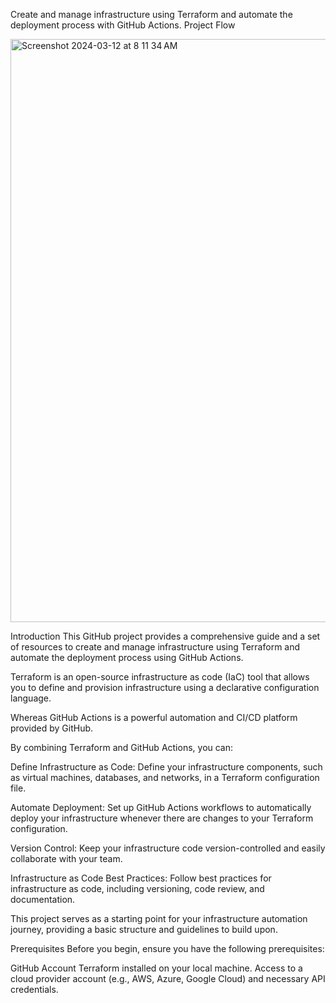 Create and manage infrastructure using Terraform and automate the deployment process with GitHub Actions.
Project Flow

<img width="933" alt="Screenshot 2024-03-12 at 8 11 34 AM" src="https://github.com/atwilsecurity/vpc-terraform-github-actions/assets/116052101/980d8e5c-16ab-4d5f-9804-67cd80beb67d">


Introduction
This GitHub project provides a comprehensive guide and a set of resources to create and manage infrastructure using Terraform and automate the deployment process using GitHub Actions.

Terraform is an open-source infrastructure as code (IaC) tool that allows you to define and provision infrastructure using a declarative configuration language.

Whereas GitHub Actions is a powerful automation and CI/CD platform provided by GitHub.

By combining Terraform and GitHub Actions, you can:

Define Infrastructure as Code: Define your infrastructure components, such as virtual machines, databases, and networks, in a Terraform configuration file.

Automate Deployment: Set up GitHub Actions workflows to automatically deploy your infrastructure whenever there are changes to your Terraform configuration.

Version Control: Keep your infrastructure code version-controlled and easily collaborate with your team.

Infrastructure as Code Best Practices: Follow best practices for infrastructure as code, including versioning, code review, and documentation.

This project serves as a starting point for your infrastructure automation journey, providing a basic structure and guidelines to build upon.

Prerequisites
Before you begin, ensure you have the following prerequisites:

GitHub Account
Terraform installed on your local machine.
Access to a cloud provider account (e.g., AWS, Azure, Google Cloud) and necessary API credentials.
